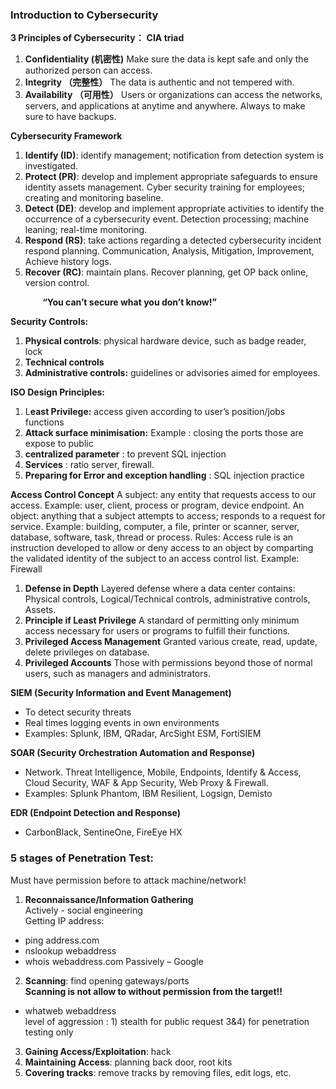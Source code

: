 ### Introduction to Cybersecurity
**3 Principles of Cybersecurity：**
**CIA triad**
1.	**Confidentiality (机密性)**
Make sure the data is kept safe and only the authorized person can access.
2.	**Integrity （完整性）**
The data is authentic and not tempered with.
3.	**Availability （可用性）**
Users or organizations can access the networks, servers, and applications at anytime and anywhere. Always to make sure to have backups.

**Cybersecurity Framework**
1.	**Identify (ID)**: identify management; notification from detection system is investigated.
2.	**Protect (PR)**: develop and implement appropriate safeguards to ensure identity assets management.
Cyber security training for employees; creating and monitoring baseline.
3.	**Detect (DE)**: develop and implement appropriate activities to identify the occurrence of a cybersecurity event. 
Detection processing; machine leaning; real-time monitoring.
4.	**Respond (RS)**: take actions regarding a detected cybersecurity incident respond planning.
Communication, Analysis, Mitigation, Improvement, Achieve history logs.
5.	**Recover (RC)**: maintain plans. 
Recover planning, get OP back online, version control.

&nbsp;&nbsp;&nbsp;&nbsp;&nbsp;&nbsp;&nbsp;&nbsp;&nbsp;&nbsp;&nbsp;&nbsp; **“You can’t secure what you don’t know!”**

**Security Controls:**
1.	**Physical controls**: physical hardware device, such as badge reader, lock
2.	**Technical controls**
3.	**Administrative controls:** guidelines or advisories aimed for employees.

**ISO Design Principles:**
1. L**east Privilege:** access given according to user’s position/jobs functions
2. **Attack surface minimisation:**  Example : closing the ports those are expose to public
3. **centralized parameter** : to prevent SQL injection 
4. **Services** : ratio server, firewall. 
5. **Preparing for Error and exception handling** : SQL injection practice 

**Access Control Concept**
A subject: any entity that requests access to our access. Example: user, client, process or program, device endpoint.
An object: anything that a subject attempts to access; responds to a request for service. Example: building, computer, a file, printer or scanner, server, database, software, task, thread or process.
Rules: Access rule is an instruction developed to allow or deny access to an object by comparting the validated identity of the subject to an access control list. Example: Firewall
1.	**Defense in Depth**
Layered defense where a data center contains: Physical controls, Logical/Technical controls, administrative controls, Assets.
2.	**Principle if Least Privilege**
A standard of permitting only minimum access necessary for users or programs to fulfill their functions.
3.	**Privileged Access Management**
Granted various create, read, update, delete privileges on database.
4.	**Privileged Accounts**
Those with permissions beyond those of normal users, such as managers and administrators.

**SIEM (Security Information and Event Management)**
* To detect security threats
* Real times logging events in own environments
* Examples: Splunk, IBM, QRadar, ArcSight ESM, FortiSIEM

**SOAR (Security Orchestration Automation and Response)**
* Network. Threat Intelligence, Mobile, Endpoints, Identify & Access, Cloud Security, WAF & App Security, Web Proxy & Firewall.
* Examples: Splunk Phantom, IBM Resilient, Logsign, Demisto

**EDR (Endpoint Detection and Response)**
* CarbonBlack, SentineOne, FireEye HX

### 5 stages of Penetration Test:
Must have permission before to attack machine/network!
1.	**Reconnaissance/Information Gathering</br>**
Actively - social engineering</br>
Getting IP address:</br>
- ping address.com
- nslookup webaddress
- whois webaddress.com
Passively – Google</br>
2.	**Scanning**: find opening gateways/ports</br>
**Scanning is not allow to without permission from the target!!**
-	whatweb webaddress</br>
level of aggression : 1) stealth for public request 3&4) for penetration testing only
3.  **Gaining Access/Exploitation**: hack
4.	**Maintaining Access**: planning back door, root kits
5.	**Covering tracks**: remove tracks by removing files, edit logs, etc.
